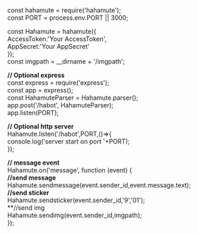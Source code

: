 const hahamute = require('hahamute');  
const PORT = process.env.PORT || 3000;  

const Hahamute = hahamute({  
    AccessToken:'Your AccessToken',  
    AppSecret:'Your AppSecret'  
});  
const imgpath =  __dirname + '/imgpath';  

**// Optional express**  
const express = require('express');  
const app = express();  
const HahamuteParser = Hahamute.parser();  
app.post('/habot', HahamuteParser);  
app.listen(PORT);  

**// Optional http server**  
Hahamute.listen('/habot',PORT,()=>{  
    console.log('server start on port '+PORT);  
});

**// message event**  
Hahamute.on('message', function (event) {  
    **//send message**  
    Hahamute.sendmessage(event.sender_id,event.message.text);  
    **//send sticker**  
    Hahamute.sendsticker(event.sender_id,'9','01');  
    **//send img  
    Hahamute.sendimg(event.sender_id,imgpath);  
});  



